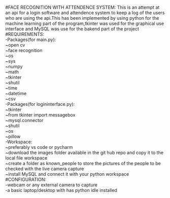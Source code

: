 #FACE RECOGNITION WITH ATTENDENCE SYSTEM:
This is an attempt at an api for a login software and attendence system to keep a log of the users who are using the api.This has been implemented by using python for the machine learning part of the program,tkinter was used for the graphical use interface and MySQL was use for the bakend part of the project<br/>
#REQUIREMENTS:<br/>
-Packages(for main.py):<br/>
  ~open cv<br/>
  ~face recognition<br/>
  ~os<br/>
  ~sys<br/>
  ~numpy<br/>
  ~math<br/>
  ~tkinter<br/>
  ~shutil<br/>
  ~time<br/>
  ~datetime<br/>
  ~csv<br/>
-Packages(for logininterface.py):<br/>
  ~tkinter<br/>
  ~from tkinter import messagebox<br/>
  ~mysql.connector<br/>
  ~shutil<br/>
  ~os<br/>
  ~pillow<br/>
-Workspace:<br/>
  ~preferably vs code or pycharm<br/>
  ~download the images folder available in the git hub repo and copy it to the local file workspace<br/>
  ~create a folder as known_people to store the  pictures of the people to be checked with the live camera capture<br/>
  ~install MySQL and connect it with your python workspace<br/>
#CONFIGURATION:<br/>
-webcam or any external camera to capture <br/>
-a basic laptop/desktop with has python idle installed<br/>
